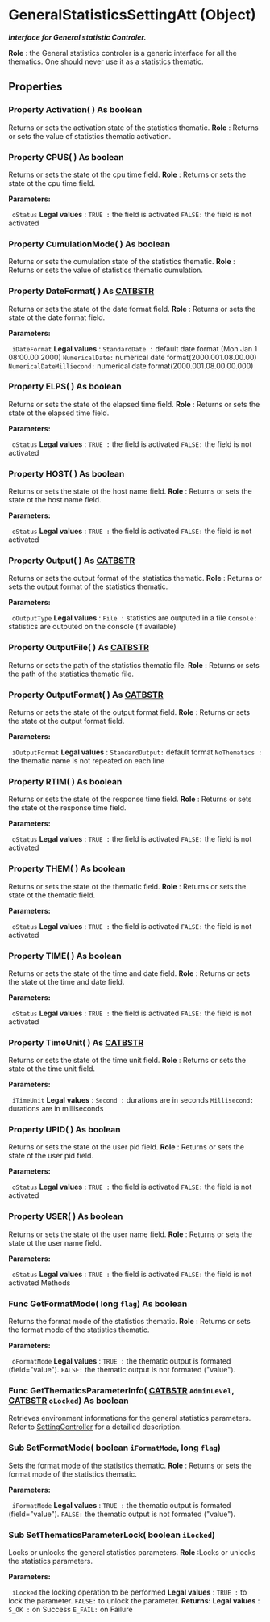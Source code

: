 # GeneralStatisticsSettingAtt (Object)

**_Interface for General statistic Controler._**

**Role** : the General statistics controler is a generic interface for all the thematics. One should never use it as a statistics thematic.

## Properties

### Property **Activation**( ) As boolean

Returns or sets the activation state of the statistics thematic.
**Role** : Returns or sets the value of statistics thematic activation.  
### Property **CPUS**( ) As boolean

Returns or sets the state ot the cpu time field.
**Role** : Returns or sets the state ot the cpu time field.

**Parameters:**

` oStatus`      **Legal values** :
`TRUE :` the field is activated
`FALSE:` the field is not activated

### Property **CumulationMode**( ) As boolean

Returns or sets the cumulation state of the statistics thematic.
**Role** : Returns or sets the value of statistics thematic cumulation.  
### Property **DateFormat**( ) As [CATBSTR](../System/typedef_CATBSTR_8129.md)

Returns or sets the state ot the date format field.
**Role** : Returns or sets the state ot the date format field.

**Parameters:**

` iDateFormat`      **Legal values** :
`StandardDate :` default date format (Mon Jan 1 08:00.00 2000)
`NumericalDate:` numerical date format(2000.001.08.00.00)
`NumericalDateMilliecond:` numerical date format(2000.001.08.00.00.000)

### Property **ELPS**( ) As boolean

Returns or sets the state ot the elapsed time field.
**Role** : Returns or sets the state ot the elapsed time field.

**Parameters:**

` oStatus`      **Legal values** :
`TRUE :` the field is activated
`FALSE:` the field is not activated

### Property **HOST**( ) As boolean

Returns or sets the state ot the host name field.
**Role** : Returns or sets the state ot the host name field.

**Parameters:**

` oStatus`      **Legal values** :
`TRUE :` the field is activated
`FALSE:` the field is not activated

### Property **Output**( ) As [CATBSTR](../System/typedef_CATBSTR_8129.md)

Returns or sets the output format of the statistics thematic.
**Role** : Returns or sets the output format of the statistics thematic.

**Parameters:**

` oOutputType`      **Legal values** :
`File :` statistics are outputed in a file
`Console:` statistics are outputed on the console (if available)

### Property **OutputFile**( ) As [CATBSTR](../System/typedef_CATBSTR_8129.md)

Returns or sets the path of the statistics thematic file.
**Role** : Returns or sets the path of the statistics thematic file.  
### Property **OutputFormat**( ) As [CATBSTR](../System/typedef_CATBSTR_8129.md)

Returns or sets the state ot the output format field.
**Role** : Returns or sets the state ot the output format field.

**Parameters:**

` iOutputFormat`      **Legal values** :
`StandardOutput:` default format
`NoThematics :` the thematic name is not repeated on each line

### Property **RTIM**( ) As boolean

Returns or sets the state ot the response time field.
**Role** : Returns or sets the state ot the response time field.

**Parameters:**

` oStatus`      **Legal values** :
`TRUE :` the field is activated
`FALSE:` the field is not activated

### Property **THEM**( ) As boolean

Returns or sets the state ot the thematic field.
**Role** : Returns or sets the state ot the thematic field.

**Parameters:**

` oStatus`      **Legal values** :
`TRUE :` the field is activated
`FALSE:` the field is not activated

### Property **TIME**( ) As boolean

Returns or sets the state ot the time and date field.
**Role** : Returns or sets the state ot the time and date field.

**Parameters:**

` oStatus`      **Legal values** :
`TRUE :` the field is activated
`FALSE:` the field is not activated

### Property **TimeUnit**( ) As [CATBSTR](../System/typedef_CATBSTR_8129.md)

Returns or sets the state ot the time unit field.
**Role** : Returns or sets the state ot the time unit field.

**Parameters:**

` iTimeUnit`      **Legal values** :
`Second :` durations are in seconds
`Millisecond:` durations are in milliseconds

### Property **UPID**( ) As boolean

Returns or sets the state ot the user pid field.
**Role** : Returns or sets the state ot the user pid field.

**Parameters:**

` oStatus`      **Legal values** :
`TRUE :` the field is activated
`FALSE:` the field is not activated

### Property **USER**( ) As boolean

Returns or sets the state ot the user name field.
**Role** : Returns or sets the state ot the user name field.

**Parameters:**

` oStatus`      **Legal values** :
`TRUE :` the field is activated
`FALSE:` the field is not activated
Methods

### Func **GetFormatMode**( long  `flag`) As boolean

Returns the format mode of the statistics thematic.
**Role** : Returns or sets the format mode of the statistics thematic.

**Parameters:**

` oFormatMode`      **Legal values** :
`TRUE :` the thematic output is formated (field="value").
`FALSE:` the thematic output is not formated ("value").

### Func **GetThematicsParameterInfo**( [CATBSTR](../System/typedef_CATBSTR_8129.md)  `AdminLevel`,  [CATBSTR](../System/typedef_CATBSTR_8129.md)  `oLocked`) As boolean

Retrieves environment informations for the general statistics parameters.
Refer to [SettingController](../System/interface_SettingController_63320.md) for a detailled description.  
### Sub **SetFormatMode**( boolean  `iFormatMode`,  long  `flag`)

Sets the format mode of the statistics thematic.
**Role** : Returns or sets the format mode of the statistics thematic.

**Parameters:**

` iFormatMode`      **Legal values** :
`TRUE :` the thematic output is formated (field="value").
`FALSE:` the thematic output is not formated ("value").

### Sub **SetThematicsParameterLock**( boolean  `iLocked`)

Locks or unlocks the general statistics parameters.
**Role** :Locks or unlocks the statistics parameters.

**Parameters:**

` iLocked`      the locking operation to be performed **Legal values** :
`TRUE :` to lock the parameter.
`FALSE:` to unlock the parameter.
**Returns:**      **Legal values** :
`S_OK :` on Success
`E_FAIL:` on Failure